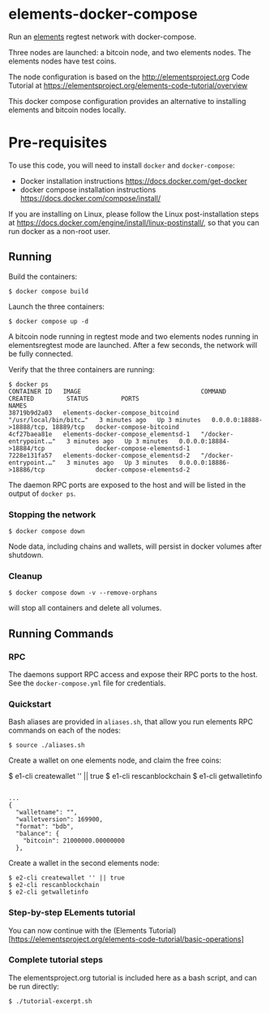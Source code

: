 # elements-docker-compose

Run an [elements](https://github.com/ElementsProject/elements) regtest
network with docker-compose.

Three nodes are launched: a bitcoin node, and two elements nodes. The
elements nodes have test coins.

The node configuration is based on the http://elementsproject.org Code Tutorial at
https://elementsproject.org/elements-code-tutorial/overview

This docker compose configuration provides an alternative to installing elements and
bitcoin nodes locally.

# Pre-requisites

To use this code, you will need to install `docker` and `docker-compose`:

- Docker installation instructions https://docs.docker.com/get-docker
- docker compose installation instructions https://docs.docker.com/compose/install/

If you are installing on Linux, please follow the Linux
post-installation steps at
https://docs.docker.com/engine/install/linux-postinstall/, so that you
can run docker as a non-root user. 

## Running

Build the containers:

```
$ docker compose build
```

Launch the three containers:

```
$ docker compose up -d
```

A bitcoin node running in regtest mode and two elements nodes running in elementsregtest mode are launched.
After a few seconds, the network will be fully connected.

Verify that the three containers are running:

```
$ docker ps
CONTAINER ID   IMAGE                                 COMMAND                  CREATED         STATUS         PORTS                                 NAMES
38719b9d2a03   elements-docker-compose_bitcoind      "/usr/local/bin/bitc…"   3 minutes ago   Up 3 minutes   0.0.0.0:18888->18888/tcp, 18889/tcp   docker-compose-bitcoind
4cf27baea81e   elements-docker-compose_elementsd-1   "/docker-entrypoint.…"   3 minutes ago   Up 3 minutes   0.0.0.0:18884->18884/tcp              docker-compose-elementsd-1
7228e131fa57   elements-docker-compose_elementsd-2   "/docker-entrypoint.…"   3 minutes ago   Up 3 minutes   0.0.0.0:18886->18886/tcp              docker-compose-elementsd-2
```

The daemon RPC ports are exposed to the host and will be listed in the output of `docker ps`.


### Stopping the network
```
$ docker compose down
```

Node data, including chains and wallets, will persist in docker volumes after shutdown.

### Cleanup

```
$ docker compose down -v --remove-orphans
```

will stop all containers and delete all volumes.

## Running Commands


### RPC

The daemons support RPC access and expose their RPC ports to the host. See the `docker-compose.yml` file for credentials.


### Quickstart 

Bash aliases are provided in `aliases.sh`, that allow you run elements
RPC commands on each of the nodes:


```
$ source ./aliases.sh

```

Create a wallet on one elements node, and claim the free coins:

$ e1-cli createwallet '' || true
$ e1-cli rescanblockchain
$ e1-cli getwalletinfo
```

...
{
  "walletname": "",
  "walletversion": 169900,
  "format": "bdb",
  "balance": {
    "bitcoin": 21000000.00000000
  },

```

Create a wallet in the second elements node:

```
$ e2-cli createwallet '' || true
$ e2-cli rescanblockchain
$ e2-cli getwalletinfo
```

### Step-by-step ELements tutorial

You can now continue with the (Elements
Tutorial)[https://elementsproject.org/elements-code-tutorial/basic-operations]


### Complete tutorial steps

The elementsproject.org tutorial is included here as a bash script,
and can be run directly:


```
$ ./tutorial-excerpt.sh
```











